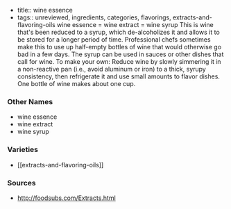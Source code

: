 - title:: wine essence
- tags:: unreviewed, ingredients, categories, flavorings, extracts-and-flavoring-oils
wine essence = wine extract = wine syrup This is wine that's been reduced to a syrup, which de-alcoholizes it and allows it to be stored for a longer period of time. Professional chefs sometimes make this to use up half-empty bottles of wine that would otherwise go bad in a few days. The syrup can be used in sauces or other dishes that call for wine. To make your own: Reduce wine by slowly simmering it in a non-reactive pan (i.e., avoid aluminum or iron) to a thick, syrupy consistency, then refrigerate it and use small amounts to flavor dishes. One bottle of wine makes about one cup.

### Other Names

* wine essence
* wine extract
* wine syrup

### Varieties

* [[extracts-and-flavoring-oils]]

### Sources
* http://foodsubs.com/Extracts.html
